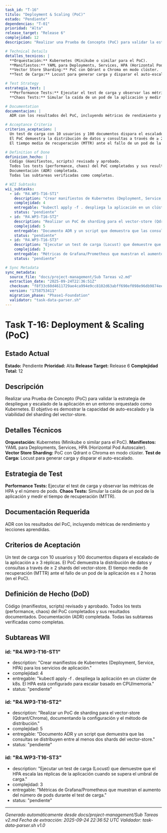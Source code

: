 ```yaml
---
task_id: "T-16"
titulo: "Deployment & Scaling (PoC)"
estado: "Pendiente"
dependencias: "T-01"
prioridad: "Alta"
release_target: "Release 6"
complejidad: 12
descripcion: "Realizar una Prueba de Concepto (PoC) para validar la estrategia de despliegue y escalado de la aplicación en un entorno orquestado como Kubernetes. El objetivo es demostrar la capacidad de auto-escalado y la viabilidad del sharding del vector-store."

# Technical Details
detalles_tecnicos: |
  **Orquestación:** Kubernetes (Minikube o similar para el PoC).
  **Manifiestos:** YAML para Deployments, Services, HPA (Horizontal Pod Autoscaler).
  **Vector Store Sharding:** PoC con Qdrant o Chroma en modo clúster.
  **Test de Carga:** Locust para generar carga y disparar el auto-escalado.

# Test Strategy
estrategia_test: |
  **Performance Tests:** Ejecutar el test de carga y observar las métricas de HPA y el número de pods.
  **Chaos Tests:** Simular la caída de un pod de la aplicación y medir el tiempo de recuperación (MTTR).

# Documentation
documentacion: |
  ADR con los resultados del PoC, incluyendo métricas de rendimiento y lecciones aprendidas.

# Acceptance Criteria
criterios_aceptacion: |
  Un test de carga con 10 usuarios y 100 documentos dispara el escalado de la aplicación a ≥ 3 réplicas.
  El PoC demuestra la distribución de datos y consultas a través de ≥ 2 shards del vector-store.
  El tiempo medio de recuperación (MTTR) ante el fallo de un pod de la aplicación es ≤ 2 horas (en el PoC).

# Definition of Done
definicion_hecho: |
  Código (manifiestos, scripts) revisado y aprobado.
  Todos los tests (performance, chaos) del PoC completados y sus resultados documentados.
  Documentación (ADR) completada.
  Todas las subtareas verificadas como completas.

# WII Subtasks
wii_subtasks:
  - id: "R4.WP3-T16-ST1"
    description: "Crear manifiestos de Kubernetes (Deployment, Service, HPA) para los servicios de aplicación."
    complejidad: 4
    entregable: "kubectl apply -f . despliega la aplicación en un clúster de k8s. El HPA está configurado para escalar basado en CPU/memoria."
    status: "pendiente"
  - id: "R4.WP3-T16-ST2"
    description: "Realizar un PoC de sharding para el vector-store (Qdrant/Chroma), documentando la configuración y el método de distribución."
    complejidad: 5
    entregable: "Documento ADR y un script que demuestra que las consultas se distribuyen entre al menos dos shards del vector-store."
    status: "pendiente"
  - id: "R4.WP3-T16-ST3"
    description: "Ejecutar un test de carga (Locust) que demuestre que el HPA escala las réplicas de la aplicación cuando se supera el umbral de carga."
    complejidad: 3
    entregable: "Métricas de Grafana/Prometheus que muestran el aumento del número de pods durante el test de carga."
    status: "pendiente"

# Sync Metadata
sync_metadata:
  source_file: "docs/project-management/Sub Tareas v2.md"
  extraction_date: "2025-09-24T22:36:51Z"
  checksum: "f8f33c60d4611729ae4ca994e9cc8102d63abff690ef098e96db9874eee55b35"
  version: "1758753411"
  migration_phase: "Phase1-Foundation"
  validator: "task-data-parser.sh"
---
```


# Task T-16: Deployment & Scaling (PoC)

## Estado Actual
**Estado:** Pendiente
**Prioridad:** Alta
**Release Target:** Release 6
**Complejidad Total:** 12

## Descripción
Realizar una Prueba de Concepto (PoC) para validar la estrategia de despliegue y escalado de la aplicación en un entorno orquestado como Kubernetes. El objetivo es demostrar la capacidad de auto-escalado y la viabilidad del sharding del vector-store.

## Detalles Técnicos
**Orquestación:** Kubernetes (Minikube o similar para el PoC).
**Manifiestos:** YAML para Deployments, Services, HPA (Horizontal Pod Autoscaler).
**Vector Store Sharding:** PoC con Qdrant o Chroma en modo clúster.
**Test de Carga:** Locust para generar carga y disparar el auto-escalado.

## Estrategia de Test
**Performance Tests:** Ejecutar el test de carga y observar las métricas de HPA y el número de pods.
**Chaos Tests:** Simular la caída de un pod de la aplicación y medir el tiempo de recuperación (MTTR).

## Documentación Requerida
ADR con los resultados del PoC, incluyendo métricas de rendimiento y lecciones aprendidas.

## Criterios de Aceptación
Un test de carga con 10 usuarios y 100 documentos dispara el escalado de la aplicación a ≥ 3 réplicas.
El PoC demuestra la distribución de datos y consultas a través de ≥ 2 shards del vector-store.
El tiempo medio de recuperación (MTTR) ante el fallo de un pod de la aplicación es ≤ 2 horas (en el PoC).

## Definición de Hecho (DoD)
Código (manifiestos, scripts) revisado y aprobado.
Todos los tests (performance, chaos) del PoC completados y sus resultados documentados.
Documentación (ADR) completada.
Todas las subtareas verificadas como completas.

## Subtareas WII
### id: "R4.WP3-T16-ST1"
- description: "Crear manifiestos de Kubernetes (Deployment, Service, HPA) para los servicios de aplicación."
- complejidad: 4
- entregable: "kubectl apply -f . despliega la aplicación en un clúster de k8s. El HPA está configurado para escalar basado en CPU/memoria."
- status: "pendiente"
### id: "R4.WP3-T16-ST2"
- description: "Realizar un PoC de sharding para el vector-store (Qdrant/Chroma), documentando la configuración y el método de distribución."
- complejidad: 5
- entregable: "Documento ADR y un script que demuestra que las consultas se distribuyen entre al menos dos shards del vector-store."
- status: "pendiente"
### id: "R4.WP3-T16-ST3"
- description: "Ejecutar un test de carga (Locust) que demuestre que el HPA escala las réplicas de la aplicación cuando se supera el umbral de carga."
- complejidad: 3
- entregable: "Métricas de Grafana/Prometheus que muestran el aumento del número de pods durante el test de carga."
- status: "pendiente"

---
*Generado automáticamente desde docs/project-management/Sub Tareas v2.md*
*Fecha de extracción: 2025-09-24 22:36:52 UTC*
*Validador: task-data-parser.sh v1.0*
